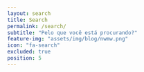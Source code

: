 ```yaml
---
layout: search
title: Search
permalink: /search/
subtitle: "Pelo que você está procurando?"
feature-img: "assets/img/blog/nwmw.png"
icon: "fa-search"
excluded: true
position: 5
---
```

